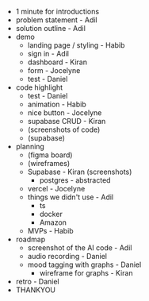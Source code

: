 - 1 minute for introductions
- problem statement - Adil
- solution outline - Adil
- demo
  - landing page / styling - Habib
  - sign in - Adil
  - dashboard - Kiran
  - form - Jocelyne
  - test - Daniel
- code highlight
  - test - Daniel
  - animation - Habib
  - nice button - Jocelyne
  - supabase CRUD - Kiran
  - (screenshots of code)
  - (supabase)
- planning
  - (figma board)
  - (wireframes)
  - Supabase - Kiran (screenshots)
    - postgres - abstracted
  - vercel - Jocelyne
  - things we didn't use - Adil
    - ts
    - docker
    - Amazon
  - MVPs - Habib
- roadmap
  - screenshot of the AI code - Adil
  - audio recording - Daniel
  - mood tagging with graphs - Daniel
    - wireframe for graphs - Kiran
- retro - Daniel
- THANKYOU